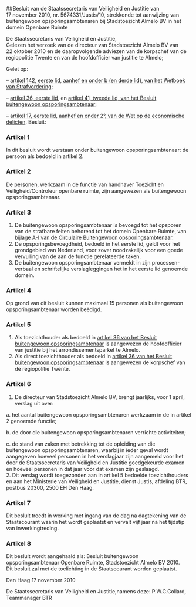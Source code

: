 <meta http-equiv='Content-Type' content='text/html; charset=utf-8' />

##Besluit van de Staatssecretaris van Veiligheid en Justitie van 17 november 2010, nr. 5674331/Justis/10, strekkende tot aanwijzing van buitengewoon opsporingsambtenaren bij Stadstoezicht Almelo BV in het domein Openbare Ruimte

De Staatssecretaris van Veiligheid en Justitie,  
Gelezen het verzoek van de directeur van Stadstoezicht Almelo BV van 22 oktober 2010 en de daaropvolgende adviezen van de korpschef van de regiopolitie Twente en van de hoofdofficier van justitie te Almelo;

Gelet op:

– [artikel 142, eerste lid, aanhef en onder b (en derde lid), van het Wetboek van Strafvordering](../../../../../../../../../wet/wet/van/15/januari/1921/BWBR0001903/README.md);  

– [artikel 36, eerste lid](../../../../../../../../../AMvB/besluit/buitengewoon/opsporingsambtenaar/BWBR0007013/README.md), en [artikel 41, tweede lid, van het Besluit buitengewoon opsporingsambtenaar](../../../../../../../../../AMvB/besluit/buitengewoon/opsporingsambtenaar/BWBR0007013/README.md);  

– [artikel 17, eerste lid, aanhef en onder 2°, van de Wet op de economische delicten](../../../../../../../../../wet/wet/op/de/economische/delicten/BWBR0002063/README.md).     Besluit:    

### Artikel  1  

In dit besluit wordt verstaan onder buitengewoon opsporingsambtenaar: de persoon als bedoeld in artikel 2.  

### Artikel  2  

De personen, werkzaam in de functie van handhaver Toezicht en Veiligheid/Controleur openbare ruimte, zijn aangewezen als buitengewoon opsporingsambtenaar.  

### Artikel  3  

1.  De buitengewoon opsporingsambtenaar is bevoegd tot het opsporen van de strafbare feiten behorend tot het domein Openbare Ruimte, van [bijlage A-I van de Circulaire Buitengewoon opsporingsambtenaar](../../../../../../../../../circulaire/circulaire/buitengewoon/opsporingsambtenaar/BWBR0027483/README.md).   
2.  De opsporingsbevoegdheid, bedoeld in het eerste lid, geldt voor het grondgebied van Nederland, voor zover noodzakelijk voor een goede vervulling van de aan de functie gerelateerde taken.   
3.  De buitengewoon opsporingsambtenaar vermeldt in zijn processen-verbaal en schriftelijke verslagleggingen het in het eerste lid genoemde domein.   

### Artikel  4  

Op grond van dit besluit kunnen maximaal 15 personen als buitengewoon opsporingsambtenaar worden beëdigd.  

### Artikel  5  

1.  Als toezichthouder als bedoeld in [artikel 36 van het Besluit buitengewoon opsporingsambtenaar](../../../../../../../../../AMvB/besluit/buitengewoon/opsporingsambtenaar/BWBR0007013/README.md) is aangewezen de hoofdofficier van justitie bij het arrondissementsparket te Almelo.   
2.  Als direct toezichthouder als bedoeld in [artikel 36 van het Besluit buitengewoon opsporingsambtenaar](../../../../../../../../../AMvB/besluit/buitengewoon/opsporingsambtenaar/BWBR0007013/README.md) is aangewezen de korpschef van de regiopolitie Twente.   

### Artikel  6  

1.  De directeur van Stadstoezicht Almelo BV, brengt jaarlijks, voor 1 april, verslag uit over: 

a. het aantal buitengewoon opsporingsambtenaren werkzaam in de in artikel 2 genoemde functie;  

b. de door die buitengewoon opsporingsambtenaren verrichte activiteiten;  

c. de stand van zaken met betrekking tot de opleiding van die buitengewoon opsporingsambtenaren, waarbij in ieder geval wordt aangegeven hoeveel personen in het verslagjaar zijn aangemeld voor het door de Staatssecretaris van Veiligheid en Justitie goedgekeurde examen en hoeveel personen in dat jaar voor dat examen zijn geslaagd.     
2.  Dit verslag wordt toegezonden aan in artikel 5 bedoelde toezichthouders en aan het Ministerie van Veiligheid en Justitie, dienst Justis, afdeling BTR, postbus 20300, 2500 EH Den Haag.   

### Artikel  7  

Dit besluit treedt in werking met ingang van de dag na dagtekening van de Staatscourant waarin het wordt geplaatst en vervalt vijf jaar na het tijdstip van inwerkingtreding.  

### Artikel  8  

Dit besluit wordt aangehaald als: Besluit buitengewoon opsporingsambtenaar Openbare Ruimte, Stadstoezicht Almelo BV 2010.  
Dit besluit zal met de toelichting in de Staatscourant worden geplaatst.   

Den Haag 
17 november 2010   

De 
Staatssecretaris van Veiligheid en Justitie,namens deze:
P.W.C.Collard,
Teammanager BTR   
